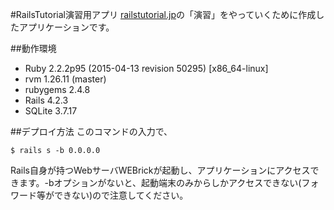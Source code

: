 #RailsTutorial演習用アプリ
[railstutorial.jp](http://railstutorial.jp)の「演習」をやっていくために作成したアプリケーションです。

##動作環境
- Ruby 2.2.2p95 (2015-04-13 revision 50295) [x86_64-linux]
- rvm 1.26.11 (master)
- rubygems 2.4.8
- Rails 4.2.3
- SQLite 3.7.17

##デプロイ方法
このコマンドの入力で、
```
$ rails s -b 0.0.0.0
```
Rails自身が持つWebサーバWEBrickが起動し、アプリケーションにアクセスできます。-bオプションがないと、起動端末のみからしかアクセスできない(フォワード等ができない)ので注意してください。
